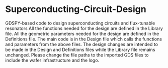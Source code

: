 # Superconducting-Circuit-Design
GDSPY-based code to design superconducting circuits and flux-tunable resonators
All the functions needed for the design are defined in the Library file.
All the geometric parameters needed for the design are defined in the Definitions file.
The main code is in the Design file which calls the functions and parameters from the above files.
The design changes are intended to be made in the Design and Definitions files while the Library file remains unchanged. 
Please change the file paths to the imported GDS files to include the wafer infrastructure and the logo.
